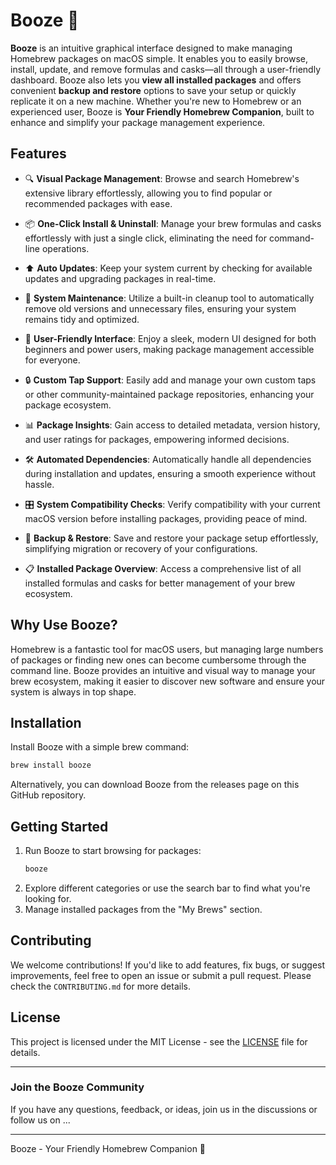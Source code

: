 # Booze 🍻

**Booze** is an intuitive graphical interface designed to make managing Homebrew packages on macOS simple. It enables you to easily browse, install, update, and remove formulas and casks—all through a user-friendly dashboard. Booze also lets you **view all installed packages** and offers convenient **backup and restore** options to save your setup or quickly replicate it on a new machine. Whether you're new to Homebrew or an experienced user, Booze is **Your Friendly Homebrew Companion**, built to enhance and simplify your package management experience.

## Features

- 🔍 **Visual Package Management**: Browse and search Homebrew's extensive library effortlessly, allowing you to find popular or recommended packages with ease.

- 📦 **One-Click Install & Uninstall**: Manage your brew formulas and casks effortlessly with just a single click, eliminating the need for command-line operations.

- ⬆️ **Auto Updates**: Keep your system current by checking for available updates and upgrading packages in real-time.

- 🧹 **System Maintenance**: Utilize a built-in cleanup tool to automatically remove old versions and unnecessary files, ensuring your system remains tidy and optimized.

- 🎨 **User-Friendly Interface**: Enjoy a sleek, modern UI designed for both beginners and power users, making package management accessible for everyone.

- 🔒 **Custom Tap Support**: Easily add and manage your own custom taps or other community-maintained package repositories, enhancing your package ecosystem.

- 📊 **Package Insights**: Gain access to detailed metadata, version history, and user ratings for packages, empowering informed decisions.

- 🛠️ **Automated Dependencies**: Automatically handle all dependencies during installation and updates, ensuring a smooth experience without hassle.

- 🎛️ **System Compatibility Checks**: Verify compatibility with your current macOS version before installing packages, providing peace of mind.

- 🔄 **Backup & Restore**: Save and restore your package setup effortlessly, simplifying migration or recovery of your configurations.

- 📋 **Installed Package Overview**: Access a comprehensive list of all installed formulas and casks for better management of your brew ecosystem.

## Why Use Booze?
Homebrew is a fantastic tool for macOS users, but managing large numbers of packages or finding new ones can become cumbersome through the command line. Booze provides an intuitive and visual way to manage your brew ecosystem, making it easier to discover new software and ensure your system is always in top shape.

## Installation

Install Booze with a simple brew command:
```bash
brew install booze
```

Alternatively, you can download Booze from the releases page on this GitHub repository.

## Getting Started

1. Run Booze to start browsing for packages:
   ```bash
   booze
   ```
2. Explore different categories or use the search bar to find what you're looking for.
3. Manage installed packages from the "My Brews" section.

## Contributing

We welcome contributions! If you'd like to add features, fix bugs, or suggest improvements, feel free to open an issue or submit a pull request. Please check the `CONTRIBUTING.md` for more details.

## License
This project is licensed under the MIT License - see the [LICENSE](LICENSE) file for details.

---

### Join the Booze Community
If you have any questions, feedback, or ideas, join us in the discussions or follow us on ...

---

Booze - Your Friendly Homebrew Companion 🍻
